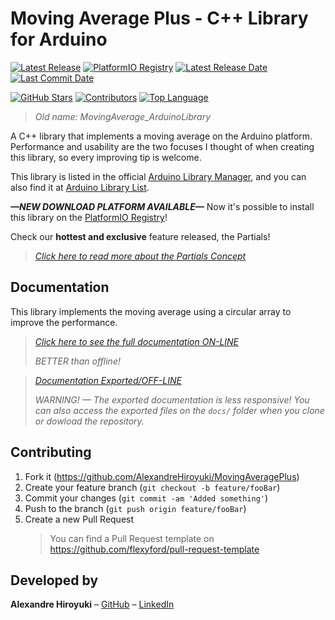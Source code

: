 # Moving Average Plus - C++ Library for Arduino

[![Latest Release](https://img.shields.io/github/v/release/AlexandreHiroyuki/MovingAveragePlus)](https://github.com/AlexandreHiroyuki/MovingAveragePlus/releases)
[![PlatformIO Registry](https://badges.registry.platformio.org/packages/alexandrehiroyuki/library/MovingAveragePlus.svg)](https://registry.platformio.org/libraries/alexandrehiroyuki/MovingAveragePlus)
[![Latest Release Date](https://img.shields.io/github/release-date/AlexandreHiroyuki/MovingAveragePlus)](https://github.com/AlexandreHiroyuki/MovingAveragePlus/releases)
[![Last Commit Date](https://img.shields.io/github/last-commit/AlexandreHiroyuki/MovingAveragePlus)](https://github.com/AlexandreHiroyuki/MovingAveragePlus/commits/master)

[![GitHub Stars](https://img.shields.io/github/stars/AlexandreHiroyuki/MovingAveragePlus?color=yellow)](https://github.com/AlexandreHiroyuki/MovingAveragePlus/stargazers)
[![Contributors](https://img.shields.io/github/contributors-anon/AlexandreHiroyuki/MovingAveragePlus)](https://github.com/AlexandreHiroyuki/MovingAveragePlus/graphs/contributors)
[![Top Language](https://img.shields.io/github/languages/top/AlexandreHiroyuki/MovingAveragePlus)](https://github.com/AlexandreHiroyuki/MovingAveragePlus)

> _Old name: MovingAverage_ArduinoLibrary_

A C++ library that implements a moving average on the Arduino platform. Performance and usability are the two focuses I thought of when creating this library, so every improving tip is welcome.

This library is listed in the official [Arduino Library Manager](https://www.arduino.cc/reference/en/libraries/moving-average-plus/), and you can also find it at [Arduino Library List](https://www.arduinolibraries.info/libraries/moving-average-plus).

_**—NEW DOWNLOAD PLATFORM AVAILABLE—**_ Now it's possible to install this library on the [PlatformIO Registry](https://registry.platformio.org/libraries/alexandrehiroyuki/MovingAveragePlus)!

Check our **hottest and exclusive** feature released, the Partials!

> _[Click here to read more about the Partials Concept](https://alexandrehiroyuki.github.io/MovingAveragePlus/Moving%20Ave%20462e9/Moving%20Ave%20a3c6f/Partials%205372a.html)_

## Documentation

This library implements the moving average using a circular array to improve the performance.

> _[Click here to see the full documentation ON-LINE](https://moving-average-plus.notion.site/Moving-Average-Lib-for-Arduino-Docs-321407678aab4ba99a03116af9bcf37b)_
>
> _BETTER than offline!_

> _[Documentation Exported/OFF-LINE](https://alexandrehiroyuki.github.io/MovingAveragePlus/)_
>
> _WARNING! — The exported documentation is less responsive! You can also access the exported files on the `docs/` folder when you clone or dowload the repository._

## Contributing

1. Fork it (<https://github.com/AlexandreHiroyuki/MovingAveragePlus>)
2. Create your feature branch (`git checkout -b feature/fooBar`)
3. Commit your changes (`git commit -am 'Added something'`)
4. Push to the branch (`git push origin feature/fooBar`)
5. Create a new Pull Request
   > You can find a Pull Request template on <https://github.com/flexyford/pull-request-template>

## Developed by

**Alexandre Hiroyuki** – [GitHub](https://github.com/AlexandreHiroyuki) – [LinkedIn](https://www.linkedin.com/in/alexandre-hiroyuki-yamauchi-7137241a6/)
